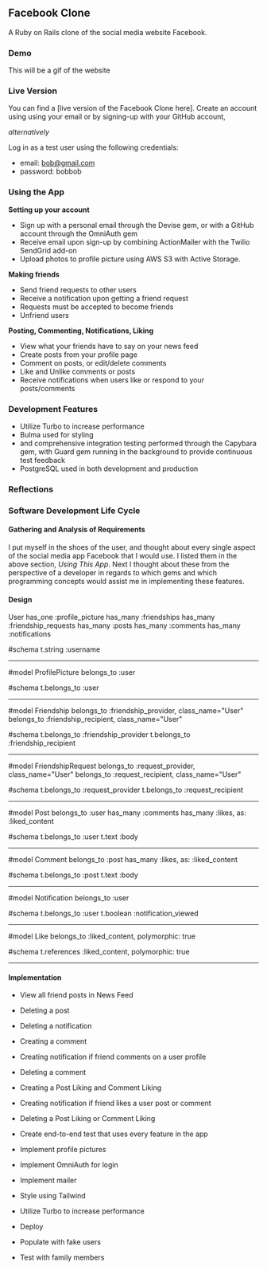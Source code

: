 ## Facebook Clone

A Ruby on Rails clone of the social media website Facebook. 

### Demo

This will be a gif of the website

### Live Version

You can find a [live version of the Facebook Clone here]. Create an account using using your email or by signing-up with your GitHub account, 

*alternatively* 

Log in as a test user using the following credentials:
- email: bob@gmail.com
- password: bobbob

### Using the App

**Setting up your account**
- Sign up with a personal email through the Devise gem, or with a GitHub account through the OmniAuth gem
- Receive email upon sign-up by combining ActionMailer with the Twilio SendGrid add-on
- Upload photos to profile picture using AWS S3 with Active Storage.

**Making friends**
- Send friend requests to other users
- Receive a notification upon getting a friend request
- Requests must be accepted to become friends
- Unfriend users

**Posting, Commenting, Notifications, Liking**
- View what your friends have to say on your news feed
- Create posts from your profile page
- Comment on posts, or edit/delete comments
- Like and Unlike comments or posts
- Receive notifications when users like or respond to your posts/comments

### Development Features
- Utilize Turbo to increase performance 
- Bulma used for styling
-  and comprehensive integration testing performed through the Capybara gem, with Guard gem running in the background to provide continuous test feedback
- PostgreSQL used in both development and production

### Reflections

### Software Development Life Cycle

#### Gathering and Analysis of Requirements

I put myself in the shoes of the user, and thought about every single aspect of the social media app Facebook that I would use. I listed them in the above section, *Using This App*. Next I thought about these from the perspective of a developer in regards to which gems and which programming concepts would assist me in implementing these features. 

#### Design

User
has_one :profile_picture
has_many :friendships
has_many :friendship_requests
has_many :posts
has_many :comments
has_many :notifications

#schema
t.string :username

---
#model ProfilePicture
belongs_to :user

#schema
t.belongs_to :user

---
#model Friendship
belongs_to :friendship_provider, class_name="User"
belongs_to :friendship_recipient, class_name="User"

#schema
t.belongs_to :friendship_provider
t.belongs_to :friendship_recipient

---
#model FriendshipRequest
belongs_to :request_provider, class_name="User"
belongs_to :request_recipient, class_name="User"

#schema
t.belongs_to :request_provider
t.belongs_to :request_recipient

---
#model Post
belongs_to :user
has_many :comments
has_many :likes, as: :liked_content

#schema
t.belongs_to :user
t.text :body

---
#model Comment
belongs_to :post
has_many :likes, as: :liked_content

#schema
t.belongs_to :post
t.text :body

---
#model Notification
belongs_to :user

#schema
t.belongs_to :user
t.boolean :notification_viewed

---
#model Like
belongs_to :liked_content, polymorphic: true

#schema
t.references :liked_content, polymorphic: true

---

#### Implementation

- View all friend posts in News Feed
- Deleting a post 
- Deleting a notification
- Creating a comment
- Creating notification if friend comments on a user profile
- Deleting a comment
- Creating a Post Liking and Comment Liking
- Creating notification if friend likes a user post or comment
- Deleting a Post Liking or Comment Liking

- Create end-to-end test that uses every feature in the app

- Implement profile pictures
- Implement OmniAuth for login
- Implement mailer
- Style using Tailwind
- Utilize Turbo to increase performance
- Deploy
- Populate with fake users
- Test with family members
